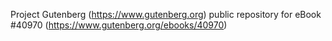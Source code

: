 Project Gutenberg (https://www.gutenberg.org) public repository for eBook #40970 (https://www.gutenberg.org/ebooks/40970)
